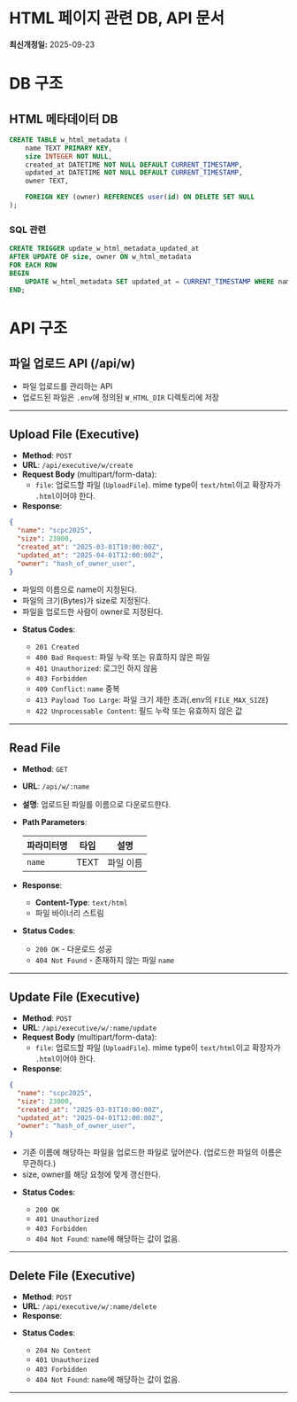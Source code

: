# HTML 페이지 관련 DB, API 문서

**최신개정일:** 2025-09-23

# DB 구조

## HTML 메타데이터 DB

```sql
CREATE TABLE w_html_metadata (
    name TEXT PRIMARY KEY,
    size INTEGER NOT NULL,
    created_at DATETIME NOT NULL DEFAULT CURRENT_TIMESTAMP,
    updated_at DATETIME NOT NULL DEFAULT CURRENT_TIMESTAMP,
    owner TEXT,

    FOREIGN KEY (owner) REFERENCES user(id) ON DELETE SET NULL
);
```

### SQL 관련
```sql
CREATE TRIGGER update_w_html_metadata_updated_at
AFTER UPDATE OF size, owner ON w_html_metadata 
FOR EACH ROW
BEGIN 
    UPDATE w_html_metadata SET updated_at = CURRENT_TIMESTAMP WHERE name = OLD.name; 
END;
```


# API 구조

## 파일 업로드 API (/api/w)

  - 파일 업로드를 관리하는 API
  - 업로드된 파일은 `.env`에 정의된 `W_HTML_DIR` 디렉토리에 저장

-----

## Upload File (Executive)

- **Method**: `POST`
- **URL**: `/api/executive/w/create`
- **Request Body** (multipart/form-data):
    - `file`: 업로드할 파일 (`UploadFile`). mime type이 `text/html`이고 확장자가 `.html`이어야 한다.
- **Response**:

```json
{
  "name": "scpc2025",
  "size": 23000,
  "created_at": "2025-03-01T10:00:00Z",
  "updated_at": "2025-04-01T12:00:00Z",
  "owner": "hash_of_owner_user",
}
```

- 파일의 이름으로 name이 지정된다. 
- 파일의 크기(Bytes)가 size로 지정된다. 
- 파일을 업로드한 사람이 owner로 지정된다. 

* **Status Codes**:

  * `201 Created`
  * `400 Bad Request`: 파일 누락 또는 유효하지 않은 파일
  * `401 Unauthorized`: 로그인 하지 않음
  * `403 Forbidden`
  * `409 Conflict`: `name` 중복
  * `413 Payload Too Large`: 파일 크기 제한 초과(.env의 `FILE_MAX_SIZE`)
  * `422 Unprocessable Content`: 필드 누락 또는 유효하지 않은 값

---

## Read File

* **Method**: `GET`
* **URL**: `/api/w/:name`
* **설명**: 업로드된 파일를 이름으로 다운로드한다.

* **Path Parameters**:

  | 파라미터명 | 타입   | 설명               |
  | ----- | ---- | ---------------- |
  | `name`  | TEXT | 파일 이름 |

* **Response**:
  * **Content-Type**: `text/html`
  * 파일 바이너리 스트림


* **Status Codes**:

  * `200 OK` - 다운로드 성공
  * `404 Not Found` - 존재하지 않는 파일 `name`

---

## Update File (Executive)

- **Method**: `POST`
- **URL**: `/api/executive/w/:name/update`
- **Request Body** (multipart/form-data):
    - `file`: 업로드할 파일 (`UploadFile`). mime type이 `text/html`이고 확장자가 `.html`이어야 한다. 
- **Response**:

```json
{
  "name": "scpc2025",
  "size": 23000,
  "created_at": "2025-03-01T10:00:00Z",
  "updated_at": "2025-04-01T12:00:00Z",
  "owner": "hash_of_owner_user",
}
```

- 기존 이름에 해당하는 파일을 업로드한 파일로 덮어쓴다. (업로드한 파일의 이름은 무관하다.)
- size, owner를 해당 요청에 맞게 갱신한다. 


* **Status Codes**:

  * `200 OK`
  * `401 Unauthorized`
  * `403 Forbidden`
  * `404 Not Found`: `name`에 해당하는 값이 없음.

---


## Delete File (Executive)

- **Method**: `POST`
- **URL**: `/api/executive/w/:name/delete`
- **Response**:

* **Status Codes**:

  * `204 No Content`
  * `401 Unauthorized`
  * `403 Forbidden`
  * `404 Not Found`: `name`에 해당하는 값이 없음.

---